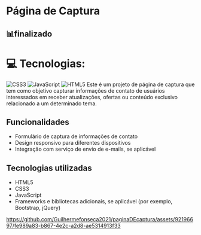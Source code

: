 # Página de Captura

<h2>📊finalizado</h2>

# 💻 Tecnologias:
![CSS3](https://img.shields.io/badge/css3-%231572B6.svg?style=for-the-badge&logo=css3&logoColor=white) ![JavaScript](https://img.shields.io/badge/javascript-%23323330.svg?style=for-the-badge&logo=javascript&logoColor=%23F7DF1E) ![HTML5](https://img.shields.io/badge/html5-%23E34F26.svg?style=for-the-badge&logo=html5&logoColor=white)
Este é um projeto de página de captura que tem como objetivo capturar informações de contato de usuários interessados em receber atualizações, ofertas ou conteúdo exclusivo relacionado a um determinado tema.

## Funcionalidades

- Formulário de captura de informações de contato
- Design responsivo para diferentes dispositivos
- Integração com serviço de envio de e-mails, se aplicável

## Tecnologias utilizadas

- HTML5
- CSS3
- JavaScript
- Frameworks e bibliotecas adicionais, se aplicável (por exemplo, Bootstrap, jQuery)


https://github.com/Guilhermefonseca2021/paginaDEcaptura/assets/92196697/fe989a83-b867-4e2c-a2d8-ae5314913f33

